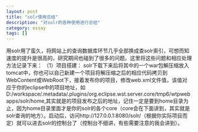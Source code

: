 ```yaml
---
layout: post
title: "solr使用总结"
description: "对solr的各种使用进行总结"
category: essay
tags: []
---
```




用solr用了蛮久，将网站上的查询数据库环节几乎全部换成查solr索引，可想而知速度的提升是很高的，研究期间也碰到了很多的问题。这里将这些问题和相应处理方法记录下来：
（1）项目搭建：
	solr下载下来后将其中的一个war包解压缩放入tomcat中，你也可以自己新建一个项目将解压缩之后的相应代码拷贝到WebContent或WebRoot下，接着发布你的项目，修改web.xml文件<env-entry-value>值，该值对应于你的eclipse中的项目地址，如D:/workspace/.metadata/.plugins/org.eclipse.wst.server.core/tmp6/wtpwebapps/solr/home,其实就是的项目发布之后的地址，记住一定是要到home目录为止，因为home目录里面才是你的solr的各个core（core会在下面讲到，其实就是solr查询的地方）。启动后，访问http://127.0.0.1:8080/solr/（根据你实际项目而定）就可以进去solr的控制台了（控制台不细讲，有些需要注意的我会讲到）。
	